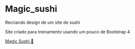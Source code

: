 # Magic_sushi
 <p>Recriando design de um site de sushi</p>
<p>Site criado para treinamento usando um pouco de Bootstrap 4</p>
 
<a href="https://diegocard117.github.io/Magic_sushi/pages">Magic Sushi 🍣</a>

